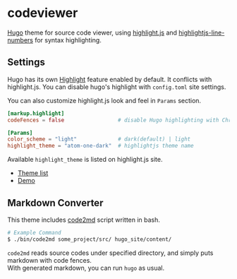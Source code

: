 # codeviewer

[Hugo](https://gohugo.io/) theme for source code viewer, using [highlight.js](https://highlightjs.org/) and [highlightjs-line-numbers](https://github.com/wcoder/highlightjs-line-numbers.js/) for syntax highlighting.

## Settings

Hugo has its own [Highlight](https://gohugo.io/getting-started/configuration-markup#highlight) feature enabled by default.
It conflicts with highlight.js. You can disable hugo's highlight with `config.toml` site settings.

You can also customize highlight.js look and feel in `Params` section.

```toml
[markup.highlight]
codeFences = false                 # disable Hugo highlighting with Chroma

[Params]
color_scheme = "light"             # dark(default) | light
highlight_theme = "atom-one-dark"  # highlightjs theme name
```

Available `highlight_theme` is listed on highlight.js site.

* [Theme list](https://github.com/highlightjs/highlight.js/tree/main/src/styles)
* [Demo](https://highlightjs.org/static/demo/)

## Markdown Converter

This theme includes [code2md](./bin/code2md) script written in bash.

```bash
# Example Command
$ ./bin/code2md some_project/src/ hugo_site/content/
```

`code2md` reads source codes under specified directory, and simply puts markdown with code fences.  
With generated markdown, you can run `hugo` as usual.

